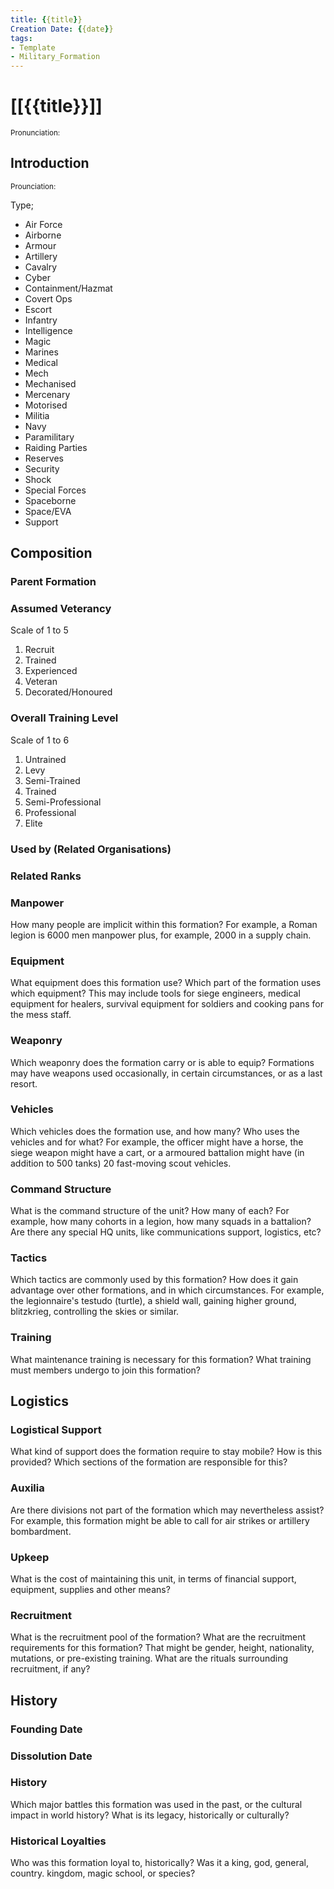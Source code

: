 ```yaml
---
title: {{title}}
Creation Date: {{date}}
tags:
- Template
- Military_Formation
---
```


# [[{{title}}]]
<small>Pronunciation:</small>

## Introduction
<small>Prounciation:</small>

Type;
- Air Force
- Airborne
- Armour
- Artillery
- Cavalry
- Cyber
- Containment/Hazmat
- Covert Ops
- Escort
- Infantry
- Intelligence
- Magic
- Marines
- Medical
- Mech
- Mechanised
- Mercenary
- Motorised
- Militia
- Navy
- Paramilitary
- Raiding Parties
- Reserves
- Security
- Shock
- Special Forces
- Spaceborne
- Space/EVA
- Support
## Composition
### Parent Formation
### Assumed Veterancy
Scale of 1 to 5
1. Recruit
2. Trained
3. Experienced
4. Veteran
5. Decorated/Honoured

### Overall Training Level
Scale of 1 to 6
1. Untrained
2. Levy
3. Semi-Trained
4. Trained
5. Semi-Professional
6. Professional
7. Elite
### Used by (Related Organisations)
### Related Ranks
### Manpower
How many people are implicit within this formation? For example, a Roman legion is 6000 men manpower plus, for example, 2000 in a supply chain.
### Equipment
What equipment does this formation use? Which part of the formation uses which equipment? This may include tools for siege engineers, medical equipment for healers, survival equipment for soldiers and cooking pans for the mess staff.
### Weaponry
Which weaponry does the formation carry or is able to equip? Formations may have weapons used occasionally, in certain circumstances, or as a last resort.
### Vehicles
Which vehicles does the formation use, and how many? Who uses the vehicles and for what? For example, the officer might have a horse, the siege weapon might have a cart, or a armoured battalion might have (in addition to 500 tanks) 20 fast-moving scout vehicles.
### Command Structure
What is the command structure of the unit? How many of each? For example, how many cohorts in a legion, how many squads in a battalion? Are there any special HQ units, like communications support, logistics, etc?
### Tactics
Which tactics are commonly used by this formation? How does it gain advantage over other formations, and in which circumstances. For example, the legionnaire's testudo (turtle), a shield wall, gaining higher ground, blitzkrieg, controlling the skies or similar.
### Training
What maintenance training is necessary for this formation? What training must members undergo to join this formation?
## Logistics
### Logistical Support
What kind of support does the formation require to stay mobile? How is this provided? Which sections of the formation are responsible for this?
### Auxilia
Are there divisions not part of the formation which may nevertheless assist? For example, this formation might be able to call for air strikes or artillery bombardment.
### Upkeep
What is the cost of maintaining this unit, in terms of financial support, equipment, supplies and other means?
### Recruitment
What is the recruitment pool of the formation? What are the recruitment requirements for this formation? That might be gender, height, nationality, mutations, or pre-existing training. What are the rituals surrounding recruitment, if any?
## History
### Founding Date
### Dissolution Date

### History
Which major battles this formation was used in the past, or the cultural impact in world history? What is its legacy, historically or culturally?
### Historical Loyalties
Who was this formation loyal to, historically? Was it a king, god, general, country. kingdom, magic school, or species?